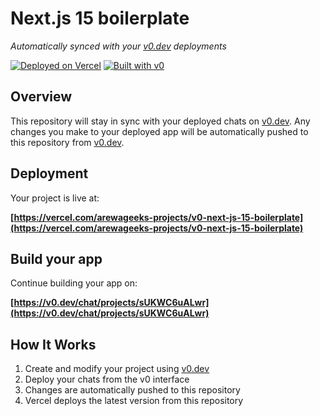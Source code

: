 # Next.js 15 boilerplate

*Automatically synced with your [v0.dev](https://v0.dev) deployments*

[![Deployed on Vercel](https://img.shields.io/badge/Deployed%20on-Vercel-black?style=for-the-badge&logo=vercel)](https://vercel.com/arewageeks-projects/v0-next-js-15-boilerplate)
[![Built with v0](https://img.shields.io/badge/Built%20with-v0.dev-black?style=for-the-badge)](https://v0.dev/chat/projects/sUKWC6uALwr)

## Overview

This repository will stay in sync with your deployed chats on [v0.dev](https://v0.dev).
Any changes you make to your deployed app will be automatically pushed to this repository from [v0.dev](https://v0.dev).

## Deployment

Your project is live at:

**[https://vercel.com/arewageeks-projects/v0-next-js-15-boilerplate](https://vercel.com/arewageeks-projects/v0-next-js-15-boilerplate)**

## Build your app

Continue building your app on:

**[https://v0.dev/chat/projects/sUKWC6uALwr](https://v0.dev/chat/projects/sUKWC6uALwr)**

## How It Works

1. Create and modify your project using [v0.dev](https://v0.dev)
2. Deploy your chats from the v0 interface
3. Changes are automatically pushed to this repository
4. Vercel deploys the latest version from this repository
